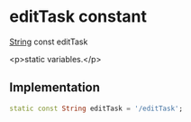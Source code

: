 


# editTask constant







[String](https:api.flutter.dev/flutter/dart-core/String-class.html) const editTask
  




\<p\>static variables.\</p\>



## Implementation

```dart
static const String editTask = '/editTask';
```







